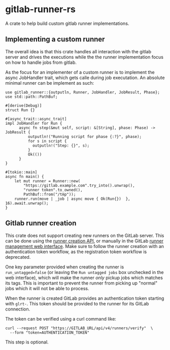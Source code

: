 # gitlab-runner-rs

A crate to help build custom gitlab runner implementations.

## Implementing a custom runner

The overall idea is that this crate handles all interaction with the gitlab
server and drives the executions while the the runner implementation focus on
how to handle jobs from gitlab.

As the focus for an implementer of a custom runner is to implement the async
JobHandler trait, which gets calle during job executation. An absolute minimal
runner can be implement as such:

```rust,no_run
use gitlab_runner::{outputln, Runner, JobHandler, JobResult, Phase};
use std::path::PathBuf;

#[derive(Debug)]
struct Run {}

#[async_trait::async_trait]
impl JobHandler for Run {
      async fn step(&mut self, script: &[String], phase: Phase) -> JobResult {
          outputln!("Running script for phase {:?}", phase);
          for s in script {
            outputln!("Step: {}", s);
          }
          Ok(())
      }
}

#[tokio::main]
async fn main() {
    let mut runner = Runner::new(
        "https://gitlab.example.com".try_into().unwrap(),
        "runner token".to_owned(),
        PathBuf::from("/tmp"));
    runner.run(move | _job | async move { Ok(Run{})  }, 16).await.unwrap();
}
```

## Gitlab runner creation

This crate does not support creating new runners on the GitLab server. This can
be done using the
[runner creation API](https://docs.gitlab.com/ee/api/users.html#create-a-runner-linked-to-a-user),
or manually in the GitLab
[runner management web interface](https://docs.gitlab.com/ee/ci/runners/runners_scope.html).
Make sure to follow the runner creation with an authentication token workflow,
as the registration token workflow is deprecated.

One key parameter provided when creating the runner is `run_untagged=false` (or
leaving the `Run untagged jobs` box unchecked in the web interface), which will
make the runner *only* pickup jobs which matches its tags. This is important to
prevent the runner from picking up "normal" jobs which it will not be able to
process.

When the runner is created GitLab provides an authentication token starting
with `glrt-`. This token should be provided to the runner for its GitLab
connection.

The token can be verified using a curl command like:

```shell
curl --request POST "https://GITLAB_URL/api/v4/runners/verify"  \
  --form "token=AUTHENTICATION_TOKEN"
```

This step is optional.
